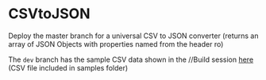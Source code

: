 # CSVtoJSON

Deploy the master branch for a universal CSV to JSON converter (returns an array of JSON Objects with properties named from the header ro)

The `dev` branch has the sample CSV data shown in the //Build session [here](https://channel9.msdn.com/Events/Build/2016/P462) (CSV file included in samples folder)
